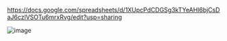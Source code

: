 https://docs.google.com/spreadsheets/d/1XUpcPdCDGSg3kTYeAHl6bjCsDaJ6czlVSOTu6mrxRvg/edit?usp=sharing


![image](https://user-images.githubusercontent.com/6216013/205991335-8ffecfc0-cb5a-4d82-a825-599eafa9359b.png)
